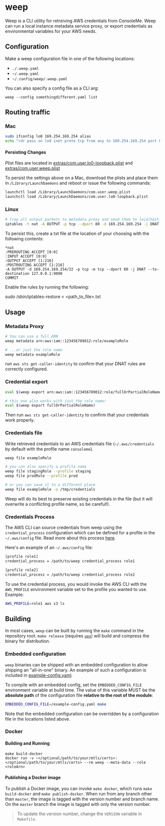 # weep

Weep is a CLI utility for retreiving AWS credentials from ConsoleMe. Weep can run
a local instance metadata service proxy, or export credentials as environmental
variables for your AWS needs. 


## Configuration

Make a weep configuration file in one of the following locations:

- `./.weep.yaml`
- `~/.weep.yaml`
- `~/.config/weep/.weep.yaml`

You can also specify a config file as a CLI arg:

```
weep --config somethingdifferent.yaml list
```

## Routing traffic

### Mac

```bash
sudo ifconfig lo0 169.254.169.254 alias
echo "rdr pass on lo0 inet proto tcp from any to 169.254.169.254 port 80 -> 127.0.0.1 port 9090" | sudo pfctl -ef -
```

#### Persisting Changes
Plist files are located in [extras/com.user.lo0-loopback.plist](extras/com.user.lo0-loopback.plist) and [extras/com.user.weep.plist](extras/com.user.weep.plist)

To persist the settings above on a Mac, download the plists and place them in `/Library/LaunchDaemons` and
reboot or issue the following commands:

```bash
launchctl load /Library/LaunchDaemons/com.user.weep.plist
launchctl load /Library/LaunchDaemons/com.user.lo0-loopback.plist
```


### Linux

```bash
# trap all output packets to metadata proxy and send them to localhost:9090
iptables -t nat -A OUTPUT -p tcp --dport 80 -d 169.254.169.254 -j DNAT --to 127.0.0.1:9090
```

To persist this, create a txt file at the location of your choosing with the 
following contents:

```
*nat
:PREROUTING ACCEPT [0:0]
:INPUT ACCEPT [0:0]
:OUTPUT ACCEPT [1:216]
:POSTROUTING ACCEPT [1:216]
-A OUTPUT -d 169.254.169.254/32 -p tcp -m tcp --dport 80 -j DNAT --to-destination 127.0.0.1:9090
COMMIT
```

Enable the rules by running the following:

sudo /sbin/iptables-restore < <path_to_file>.txt

## Usage

### Metadata Proxy

```bash
# You can use a full ARN
weep metadata arn:aws:iam::123456789012:role/exampleRole

# ...or just the role name
weep metadata exampleRole
```

run `aws sts get-caller-identity` to confirm that your DNAT rules are correctly configured.

### Credential export

```bash
eval $(weep export arn:aws:iam::123456789012:role/fullOrPartialRoleName)

# this one also works with just the role name!
eval $(weep export fullOrPartialRoleName)
```

Then run `aws sts get-caller-identity` to confirm that your credentials work properly.

### Credentials file

Write retrieved credentials to an AWS credentials file (`~/.aws/credentials` by default with the profile name `consoleme`).

```bash
weep file exampleRole

# you can also specify a profile name
weep file stagingRole --profile staging
weep file prodRole --profile prod

# or you can save it to a different place
weep file exampleRole -o /tmp/credentials
```

Weep will do its best to preserve existing credentials in the file (but it will overwrite a conflicting profile name, so be careful!).

### Credentials Process
The AWS CLI can source credentials from weep using the `credential_process` configuration which can be defined for a
profile in the `~/.aws/config` file. Read more about this process [here](https://docs.aws.amazon.com/cli/latest/userguide/cli-configure-sourcing-external.html).

Here's an example of an `~/.aws/config` file:

```bash
[profile role1]
credential_process = /path/to/weep credential_process role1

[profile role2]
credential_process = /path/to/weep credential_process role2
```

To use the credential process, you would invoke the AWS CLI with the `AWS_PROFILE` environment variable set  to the
profile you wanted to use. Example:

```bash
AWS_PROFILE=role1 aws s3 ls
```

## Building

In most cases, `weep` can be built by running the `make` command in the repository root. `make release` (requires
[`upx`](https://upx.github.io/)) will build and compress the binary for distribution.

### Embedded configuration

`weep` binaries can be shipped with an embedded configuration to allow shipping an "all-in-one" binary.
An example of such a configuration is included in [example-config.yaml](example-config.yaml).

To compile with an embedded config, set the `EMBEDDED_CONFIG_FILE` environment variable at
build time. The value of this variable MUST be the **absolute path** of the configuration
file **relative to the root of the module**:

```bash
EMBEDDED_CONFIG_FILE=/example-config.yaml make
```

Note that the embedded configuration can be overridden by a configuration file in the locations listed above.

### Docker

#### Building and Running

```
make build-docker
docker run -v ~</optional/path/to/your/mtls/certs>:</optional/path/to/your/mtls/certs> --rm weep --meta-data --role <roleArn>
```

#### Publishing a Docker image

To publish a Docker image, you can invoke `make docker`, which runs `make build-docker` and `make publish-docker`. When run from any branch other than `master`, the image is tagged with the version number and branch name. On the `master` branch the image is tagged with only the version number.

> To update the version number, change the `VERSION` variable in `Makefile`.
